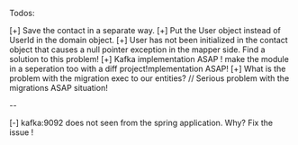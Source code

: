 Todos:

[+] Save the contact in a separate way.
[+] Put the User object instead of UserId in the domain object.
[+] User has not been initialized in the contact object that causes a null pointer exception in the mapper side. Find a solution to this problem!
[+] Kafka implementation ASAP ! make the module in a seperation too with a diff project!mplementation ASAP!
[+] What is the problem with the migration exec to our entities? // Serious problem with the migrations ASAP situation!

--

[-] kafka:9092 does not seen from the spring application. Why? Fix the issue !
